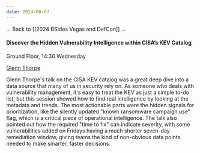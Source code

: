 ```yaml
---
date: 2024-08-07
---
```



... Back to [[2024 BSides Vegas and DefCon]] ...


#### Discover the Hidden Vulnerability Intelligence within CISA’s KEV Catalog

Ground Floor, 14:30 Wednesday


[Glenn Thorpe](https://bsideslv.org/speakers#MXQFGW)

Glenn Thorpe's talk on the CISA KEV catalog was a great deep dive into a data source that many of us in security rely on. As someone who deals with vulnerability management, it's easy to treat the KEV as just a simple to-do list, but this session showed how to find real intelligence by looking at the metadata and trends. The most actionable parts were the hidden signals for prioritization, like the silently updated "known ransomware campaign use" flag, which is a critical piece of operational intelligence. The talk also pointed out how the required "time to fix" can indicate severity, with some vulnerabilities added on Fridays having a much shorter seven-day remediation window, giving teams the kind of non-obvious data points needed to make smarter, faster decisions.